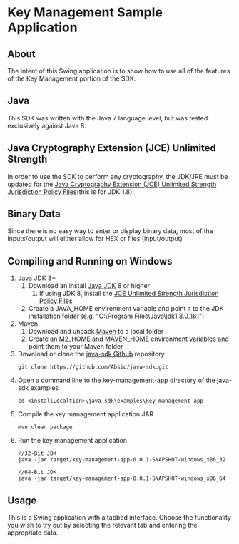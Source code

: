 # Key Management Sample Application	

## About
The intent of this Swing application is to show how to use all of the features of the Key Management portion of the SDK.

## Java
This SDK was written with the Java 7 language level, but was tested exclusively against Java 8.

## Java Cryptography Extension (JCE) Unlimited Strength
In order to use the SDK to perform any cryptography, the JDK/JRE must be updated for the [Java Cryptography Extension (JCE) Unlimited Strength Jurisdiction Policy Files](http://www.oracle.com/technetwork/java/javase/downloads/jce8-download-2133166.html)(this is for JDK 1.8).

## Binary Data
Since there is no easy way to enter or display binary data, most of the inputs/output will either allow for HEX or files (input/output)

## Compiling and Running on Windows

1. Java JDK 8+
    1. Download an install [Java JDK](http://www.oracle.com/technetwork/java/javase/downloads/index.html) 8 or higher
        1. If using JDK 8, install the [JCE Unlimited Strength Jurisdiction Policy Files](http://www.oracle.com/technetwork/java/javase/downloads/jce8-download-2133166.html)
    1. Create a JAVA_HOME environment variable and point it to the JDK installation folder (e.g. "C:\Program Files\Java\jdk1.8.0_161")
1. Maven    
    1. Download and unpack [Maven](http://maven.apache.org/download.cgi) to a local folder
    1. Create an M2_HOME and MAVEN_HOME environment variables and point them to your Maven folder 
1. Download or clone the [java-sdk Github](https://github.com/Absio/java-sdk) repository
    ```
    git clone https://github.com/Absio/java-sdk.git
    ```
1. Open a command line to the key-management-app directory of the java-sdk examples
    ```
    cd <installLocaltion>\java-sdk\examples\key-management-app
    ```
1. Compile the key management application JAR
    ```
    mvn clean package
    ```
1. Run the key management application
    ```
    //32-Bit JDK
    java -jar target/key-management-app-0.0.1-SNAPSHOT-windows_x86_32
        
    //64-Bit JDK
    java -jar target/key-management-app-0.0.1-SNAPSHOT-windows_x86_64
    ```

## Usage
This is a Swing application with a tabbed interface.  Choose the functionality you wish to try out by selecting the relevant tab and entering the appropriate data.
